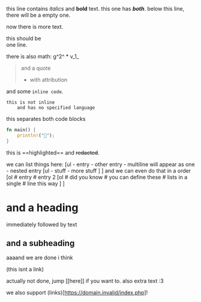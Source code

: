 this line contains *italics* and **bold** text.
this one has ***both***.
below this line, there will be a empty one.

now there is more text.

this should be \
one line.

there is also math: g^2^ \* v_1_

> and a quote
> - with attribution

and some `inline code`.
```
this is not inline
    and has no specified language
```
this separates both code blocks
```rust
fn main() {
    println!("🦀");
}
```

this is ==highlighted== and ~~redacted~~.

we can list things here:
[ul
    - entry
    - other entry
    - multiline
      will appear as one
    - nested entry
    [ul
        - stuff
        - more stuff
    ]
]
and we can even do that in a order
[ol
    # entry
    # entry 2 [ol # did you know # you can define these # lists in a single # line this way ]
]
# and a heading
immediately followed by text
## and a subheading
aaaand we are done i think

(this isnt a link)

actually not done, jump [[here]] if you want to.
also extra text :3

we also support (links)[https://domain.invalid/index.php]!
